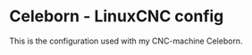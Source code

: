 Celeborn - LinuxCNC config
==========================

This is the configuration used with my CNC-machine Celeborn.
